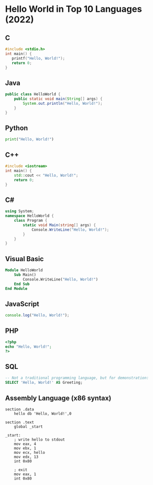 # Hello World in Top 10 Languages (2022)

## C

```c
#include <stdio.h>
int main() {
   printf("Hello, World!");
   return 0;
}
```

## Java

```java
public class HelloWorld {
    public static void main(String[] args) {
        System.out.println("Hello, World!");
    }
}
```

## Python

```python
print("Hello, World!")
```

## C++

```cpp
#include <iostream>
int main() {
    std::cout << "Hello, World!";
    return 0;
}
```

## C#

```csharp
using System;
namespace HelloWorld {
    class Program {
        static void Main(string[] args) {
            Console.WriteLine("Hello, World!");
        }
    }
}
```

## Visual Basic

```vb
Module HelloWorld
    Sub Main()
        Console.WriteLine("Hello, World!")
    End Sub
End Module
```

## JavaScript

```javascript
console.log("Hello, World!");
```

## PHP

```php
<?php
echo "Hello, World!";
?>
```

## SQL

```sql
-- Not a traditional programming language, but for demonstration:
SELECT 'Hello, World!' AS Greeting;
```

## Assembly Language (x86 syntax)

```assembly
section .data
    hello db 'Hello, World!',0

section .text
    global _start

_start:
    ; write hello to stdout
    mov eax, 4
    mov ebx, 1
    mov ecx, hello
    mov edx, 13
    int 0x80

    ; exit
    mov eax, 1
    int 0x80
```

